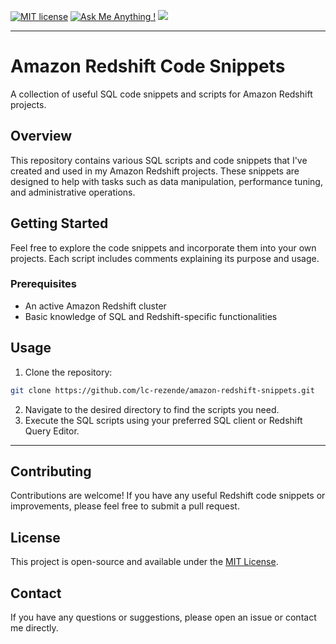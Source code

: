[![MIT license](https://img.shields.io/badge/License-MIT-blue.svg)](https://lbesson.mit-license.org/) [![Ask Me Anything !](https://img.shields.io/badge/Ask%20me-anything-1abc9c.svg)](https://GitHub.com/Naereen/ama) <img src="https://img.shields.io/badge/-Amazon Redshift-8C4FFF?style=flat&logo=amazonredshift&logoColor=white"/>

---
# Amazon Redshift Code Snippets

A collection of useful SQL code snippets and scripts for Amazon Redshift projects.

## Overview

This repository contains various SQL scripts and code snippets that I've created and used in my Amazon Redshift projects. These snippets are designed to help with tasks such as data manipulation, performance tuning, and administrative operations.

## Getting Started

Feel free to explore the code snippets and incorporate them into your own projects. Each script includes comments explaining its purpose and usage.

### Prerequisites

- An active Amazon Redshift cluster
- Basic knowledge of SQL and Redshift-specific functionalities

## Usage

1. Clone the repository:
```bash
git clone https://github.com/lc-rezende/amazon-redshift-snippets.git
````

2. Navigate to the desired directory to find the scripts you need.
3. Execute the SQL scripts using your preferred SQL client or Redshift Query Editor.

---

## Contributing

Contributions are welcome! If you have any useful Redshift code snippets or improvements, please feel free to submit a pull request.

## License

This project is open-source and available under the [MIT License](LICENSE).

## Contact

If you have any questions or suggestions, please open an issue or contact me directly.
